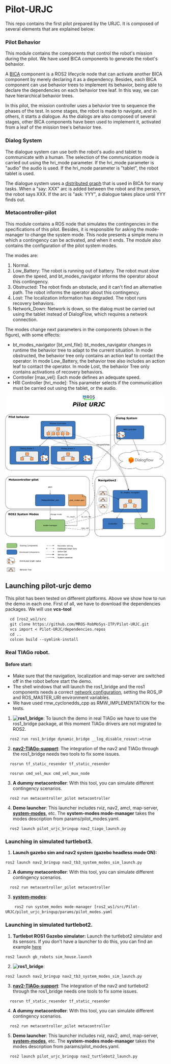 # Pilot-URJC

This repo contains the first pilot prepared by the URJC. It is composed of several elements that are explained below:

### Pilot Behavior

This module contains the components that control the robot's mission during the pilot. We have used BICA components to generate the robot's behavior. 

A [BICA](https://github.com/IntelligentRoboticsLabs/BICA/tree/ros2) component is a ROS2 lifecycle node that can activate another BICA component by merely declaring it as a dependency. Besides, each BICA component can use behavior trees to implement its behavior, being able to declare the dependencies on each behavior tree leaf. In this way, we can have hierarchical behavior trees. 

In this pilot, the mission controller uses a behavior tree to sequence the phases of the test. In some stages, the robot is made to navigate, and in others, it starts a dialogue. As the dialogs are also composed of several stages, other BICA components have been used to implement it, activated from a leaf of the mission tree's behavior tree.

### Dialog System

The dialogue system can use both the robot's audio and tablet to communicate with a human. The selection of the communication mode is carried out using the hri_mode parameter. If the hri_mode parameter is "audio" the audio is used. If the hri_mode parameter is "tablet", the robot tablet is used.

The dialogue system uses a [distributed graph](https://github.com/IntelligentRoboticsLabs/BICA/tree/ros2/bica_graph) that is used in BICA for many tasks. When a "say: XXX" arc is added between the robot and the person, the robot says XXX. If the arc is "ask: YYY", a dialogue takes place until YYY finds out.

### Metacontroller-pilot

This module contains a ROS node that simulates the contingencies in the specifications of this pilot. Besides, it is responsible for asking the mode-manager to change the system mode. This node presents a simple menu in which a contingency can be activated, and when it ends. The module also contains the configuration of the pilot system modes.

The modes are:

1. Normal.
2. Low_Battery: The robot is running out of battery. The robot must slow down the speed, and bt_modes_navigator informs the operator about this contingency.
3. Obstructed: The robot finds an obstacle, and it can't find an alternative path. The robot informs the operator about this contingency.
4. Lost: The localization information has degraded. The robot runs recovery behaviors.
5. Network_Down: Network is down, so the dialog must be carried out using the tablet instead of DialogFlow, which requires a network connection.

The modes change next parameters in the components (shown in the figure), with some effects:

* bt\_modes\_navigator [bt\_xml\_file]: bt_modes_navigator changes in runtime the behavior tree to adapt to the current situation. In mode obstructed, the behavior tree only contains an action leaf to contact the operator. In mode Low_Battery, the behavior tree also includes an action leaf to contact the operator. In mode Lost, the behavior Tree only contains activations of recovery behaviors.
* Controller [max\_vel]: Each mode defines an adequate speed.
* HRI Controller [hri_mode]: This parameter selects if the communication must be carried out using the tablet, or the audio.


![pilot_overview](resources/pilot-urjc.png)

## Launching pilot-urjc demo
This pilot has been tested on different platforms. Above we show how to run the demo in each one.
First of all, we have to download the dependencies packages. We will use **vcs-tool**
  ```
    cd [ros2_ws]/src
    git clone https://github.com/MROS-RobMoSys-ITP/Pilot-URJC.git
    vcs import < Pilot-URJC/dependencies.repos
    cd ..
    colcon build --symlink-install
  ```  
### Real TIAGo robot.
  #### Before start:
  - Make sure that the navigation, localization and map-server are switched off in the robot before start the demo.
  - The shell windows that will launch the ros1_bridge and the ros1 components needs a correct [network configuration](http://wiki.ros.org/ROS/NetworkSetup), setting the ROS_IP and ROS_MASTER_URI environment variables.
  - We have used rmw_cyclonedds_cpp as RMW_IMPLEMENTATION for the tests.
  
1. **![ros1_bridge](https://github.com/ros2/ros1_bridge)**:
  To launch the demo in real TIAGo we have to use the ros1_bridge package, at this moment TIAGo drivers are not migrated to ROS2.
  ```
    ros2 run ros1_bridge dynamic_bridge __log_disable_rosout:=true
  ```
2. **[nav2-TIAGo-support](https://github.com/IntelligentRoboticsLabs/nav2-TIAGo-support)**:
  The integration of the nav2 and TIAGo through the ros1_bridge needs two tools to fix some issues.
  ```
    rosrun tf_static_resender tf_static_resender
  ```
  ```
    rosrun cmd_vel_mux cmd_vel_mux_node
  ```
  
3. **A dummy metacontroller**:
  With this tool, you can simulate different contingency scenarios.
  ```
    ros2 run metacontroller_pilot metacontroller
  ```
4. **Demo launcher**:
  This launcher includes rviz, nav2, amcl, map-server, **[system-modes](https://github.com/micro-ROS/system_modes)**, etc.
  The **system-modes mode-manager** takes the modes description from params/pilot_modes.yaml.
  ```
    ros2 launch pilot_urjc_bringup nav2_tiago_launch.py
  ```
  
### Launching in simulated turtlebot3.

1. **Launch gazebo sim and nav2 system (gazebo headless mode ON):**
  ```   
  ros2 launch nav2_bringup nav2_tb3_system_modes_sim_launch.py
  ```
2. **A dummy metacontroller**:
  With this tool, you can simulate different contingency scenarios.
  ```
    ros2 run metacontroller_pilot metacontroller
  ```

3. **[system-modes](https://github.com/micro-ROS/system_modes)**:
  ```
      ros2 run system_modes mode-manager [ros2_ws]/src/Pilot-URJC/pilot_urjc_bringup/params/pilot_modes.yaml
  ```

### Launching in simulated turtlebot2.

1. **Turtlebot ROS1 Gazebo simulator:**
  Launch the turtlebot2 simulator and its sensors. If you don't have a launcher to do this, you can find an example [here](https://github.com/IntelligentRoboticsLabs/gb_robots/tree/simulator) 
  ```   
  ros2 launch gb_robots sim_house.launch
  ```
  
2. **![ros1_bridge](https://github.com/ros2/ros1_bridge)**:
  ```   
  ros2 launch nav2_bringup nav2_tb3_system_modes_sim_launch.py
  ```
3. **[nav2-TIAGo-support](https://github.com/IntelligentRoboticsLabs/nav2-TIAGo-support)**:
  The integration of the nav2 and turtlebot2 through the ros1_bridge needs one tools to fix some issues.
  ```
    rosrun tf_static_resender tf_static_resender
  ```
4. **A dummy metacontroller**:
  With this tool, you can simulate different contingency scenarios.
  ```
    ros2 run metacontroller_pilot metacontroller
  ```
5. **Demo launcher**:
  This launcher includes rviz, nav2, amcl, map-server, **[system-modes](https://github.com/micro-ROS/system_modes)**, etc.
  The **system-modes mode-manager** takes the modes description from params/pilot_modes.yaml.
  ```
    ros2 launch pilot_urjc_bringup nav2_turtlebot2_launch.py
  ```
 
